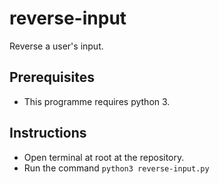 # reverse-input
Reverse a user's input.

## Prerequisites

- This programme requires python 3.

## Instructions

- Open terminal at root at the repository.
- Run the command `python3 reverse-input.py`
